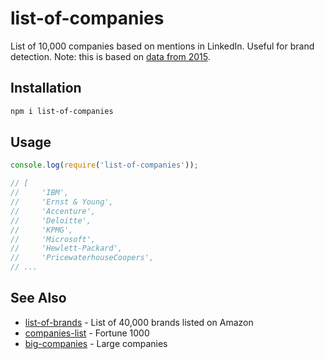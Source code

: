 # list-of-companies

List of 10,000 companies based on mentions in LinkedIn. Useful for brand detection. Note: this is based on [data from 2015](https://www.aminer.org/pub/5736973b6e3b12023e62b502/cosnet-connecting-heterogeneous-social-networks-with-local-and-global-consistency). 

## Installation

```sh
npm i list-of-companies
```

## Usage 

```javascript
console.log(require('list-of-companies'));

// [
//     'IBM',
//     'Ernst & Young',
//     'Accenture',
//     'Deloitte',
//     'KPMG',
//     'Microsoft',
//     'Hewlett-Packard',
//     'PricewaterhouseCoopers',
// ...
```

## See Also

- [list-of-brands](https://www.npmjs.com/package/list-of-brands) - List of 40,000 brands listed on Amazon
- [companies-list](https://www.npmjs.com/package/companies-list) - Fortune 1000
- [big-companies](https://www.npmjs.com/package/big-companies) - Large companies